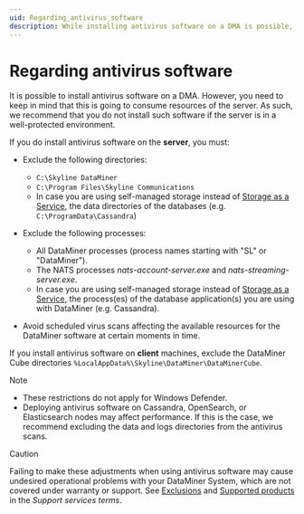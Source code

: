 ```yaml
---
uid: Regarding_antivirus_software
description: While installing antivirus software on a DMA is possible, this will consume server resources and is not recommended in a well-protected environment.
---
```


# Regarding antivirus software

It is possible to install antivirus software on a DMA. However, you need to keep in mind that this is going to consume resources of the server. As such, we recommend that you do not install such software if the server is in a well-protected environment.

If you do install antivirus software on the **server**, you must:

- Exclude the following directories:

  - `C:\Skyline DataMiner`
  - `C:\Program Files\Skyline Communications`
  - In case you are using self-managed storage instead of [Storage as a Service](xref:STaaS), the data directories of the databases (e.g. `C:\ProgramData\Cassandra`)

- Exclude the following processes:

  - All DataMiner processes (process names starting with "SL" or "DataMiner").
  - The NATS processes *nats-account-server.exe* and *nats-streaming-server.exe*.
  - In case you are using self-managed storage instead of [Storage as a Service](xref:STaaS), the process(es) of the database application(s) you are using with DataMiner (e.g. Cassandra).

- Avoid scheduled virus scans affecting the available resources for the DataMiner software at certain moments in time.

If you install antivirus software on **client** machines, exclude the DataMiner Cube directories `%LocalAppData%\Skyline\DataMiner\DataMinerCube`.

> [!NOTE]
>
> - These restrictions do not apply for Windows Defender.
> - Deploying antivirus software on Cassandra, OpenSearch, or Elasticsearch nodes may affect performance. If this is the case, we recommend excluding the data and logs directories from the antivirus scans.

> [!CAUTION]
> Failing to make these adjustments when using antivirus software may cause undesired operational problems with your DataMiner System, which are not covered under warranty or support. See [Exclusions](xref:Support_Terms_On_Premises#exclusions) and [Supported products](xref:Support_Terms_On_Premises#supported-products) in the *Support services terms*.

